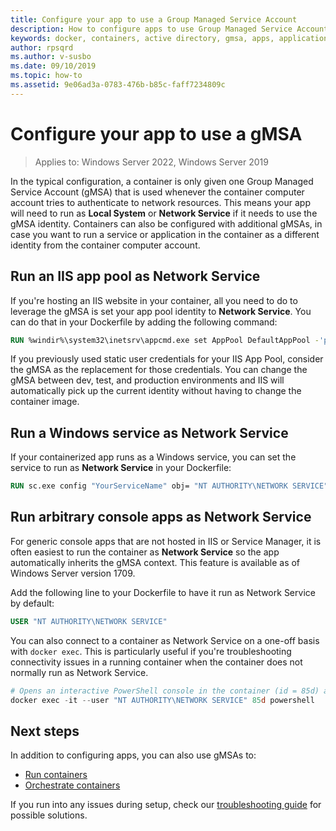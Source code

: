```yaml
---
title: Configure your app to use a Group Managed Service Account
description: How to configure apps to use Group Managed Service Accounts (gMSAs) for Windows containers.
keywords: docker, containers, active directory, gmsa, apps, applications, group managed service account, group managed service accounts, configuration
author: rpsqrd
ms.author: v-susbo
ms.date: 09/10/2019
ms.topic: how-to
ms.assetid: 9e06ad3a-0783-476b-b85c-faff7234809c
---
```

# Configure your app to use a gMSA

> Applies to: Windows Server 2022, Windows Server 2019

In the typical configuration, a container is only given one Group Managed Service Account (gMSA) that is used whenever the container computer account tries to authenticate to network resources. This means your app will need to run as **Local System** or **Network Service** if it needs to use the gMSA identity. Containers can also be configured with additional gMSAs, in case you want to run a service or application in the container as a different identity from the container computer account.

## Run an IIS app pool as Network Service

If you're hosting an IIS website in your container, all you need to do to leverage the gMSA is set your app pool identity to **Network Service**. You can do that in your Dockerfile by adding the following command:

```dockerfile
RUN %windir%\system32\inetsrv\appcmd.exe set AppPool DefaultAppPool -'processModel.identityType':NetworkService
```

If you previously used static user credentials for your IIS App Pool, consider the gMSA as the replacement for those credentials. You can change the gMSA between dev, test, and production environments and IIS will automatically pick up the current identity without having to change the container image.

## Run a Windows service as Network Service

If your containerized app runs as a Windows service, you can set the service to run as **Network Service** in your Dockerfile:

```dockerfile
RUN sc.exe config "YourServiceName" obj= "NT AUTHORITY\NETWORK SERVICE" password= ""
```

## Run arbitrary console apps as Network Service

For generic console apps that are not hosted in IIS or Service Manager, it is often easiest to run the container as **Network Service** so the app automatically inherits the gMSA context. This feature is available as of Windows Server version 1709.

Add the following line to your Dockerfile to have it run as Network Service by default:

```dockerfile
USER "NT AUTHORITY\NETWORK SERVICE"
```

You can also connect to a container as Network Service on a one-off basis with `docker exec`. This is particularly useful if you're troubleshooting connectivity issues in a running container when the container does not normally run as Network Service.

```powershell
# Opens an interactive PowerShell console in the container (id = 85d) as the Network Service account
docker exec -it --user "NT AUTHORITY\NETWORK SERVICE" 85d powershell
```

## Next steps

In addition to configuring apps, you can also use gMSAs to:

- [Run containers](gmsa-run-container.md)
- [Orchestrate containers](gmsa-orchestrate-containers.md)

If you run into any issues during setup, check our [troubleshooting guide](gmsa-troubleshooting.md) for possible solutions.
